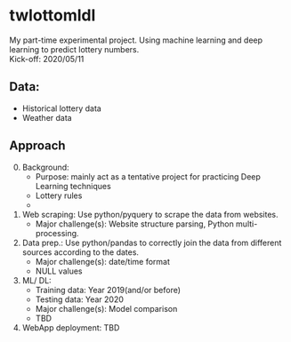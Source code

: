 # twlottomldl
My part-time experimental project. Using machine learning and deep learning to predict lottery numbers.\
Kick-off: 2020/05/11
## Data:
- Historical lottery data
- Weather data
## Approach
0. Background: 
    - Purpose: mainly act as a tentative project for practicing Deep Learning techniques
    - Lottery rules
    - 
1. Web scraping: Use python/pyquery to scrape the data from websites.
    - Major challenge(s): Website structure parsing, Python multi-processing.
2. Data prep.: Use python/pandas to correctly join the data from different sources according to the dates.
    - Major challenge(s): date/time format
    - NULL values
3. ML/ DL: 
    - Training data: Year 2019(and/or before)
    - Testing data: Year 2020
    - Major challenge(s): Model comparison
    - TBD
4. WebApp deployment: TBD
